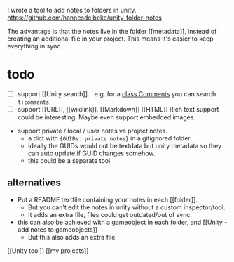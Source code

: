 I wrote a tool to add notes to folders in unity.
https://github.com/hannesdelbeke/unity-folder-notes

The advantage is that the notes live in the folder [[metadata]], instead of creating an additional file in your project. This means it's easier to keep everything in sync.
# todo
- [ ] support [[Unity search]].  
      e.g. for a [class Comments](https://gist.github.com/kurtdekker/e63690a1bfe9515d40d3f09a1470daba) you can search `t:comments`
- [ ] support [[URL]], [[wikilink]], [[Markdown]] [[HTML]]
      Rich text support could be interesting. 
      Maybe even support embedded images.
- support private / local / user notes vs project notes.
	- a dict with `{GUIDs: private notes}` in a gitignored folder.
	- ideally the GUIDs would not be textdata but unity metadata so they can auto update if GUID changes somehow.
	- this could be a separate tool
## alternatives
- Put a README textfile containing your notes in each [[folder]]. 
	- But you can't edit the notes in unity without a custom inspector/tool.
	- It adds an extra file, files could get outdated/out of sync.
- this can also be achieved with a gameobject in each folder, and [[Unity - add notes to gameobjects]]
	- But this also adds an extra file

[[Unity tool]]
[[my projects]]